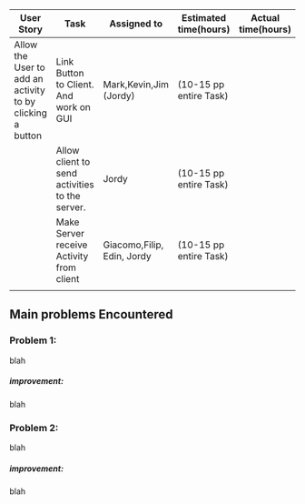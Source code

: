 | User Story                                                | Task                                           | Assigned to                | Estimated time(hours)  | Actual time(hours) | Done(yes/no) | Notes |
| --------------------------------------------------------- | ---------------------------------------------- | -------------------------- | ---------------------- | ------------------ | ------------ | ----- |
| Allow the User to add an activity to by clicking a button | Link Button to Client. And work on GUI         | Mark,Kevin,Jim (Jordy)     | (10-15 pp entire Task) |                    |              |       |
|                                                           | Allow client to send activities to the server. | Jordy                      | (10-15 pp entire Task) |                    |              |       |
|                                                           | Make Server receive Activity from client       | Giacomo,Filip, Edin, Jordy | (10-15 pp entire Task) |                    |              |       |
|                                                           |                                                |                            |                        |                    |              |       |



## Main problems Encountered

### Problem 1:

blah

##### improvement:

blah

### Problem 2:

blah

##### improvement:

blah

